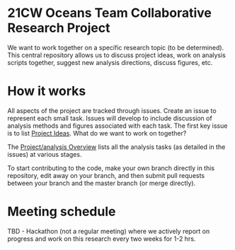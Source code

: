 # 21CW Oceans Team Collaborative Research Project

We want to work together on a specific research topic (to be determined). This central repository allows us to discuss project ideas, work on analysis scripts together, suggest new analysis directions, discuss figures, etc. 


# How it works

All aspects of the project are tracked through issues. Create an issue to represent each small task. Issues will develop to include discussion of analysis methods and figures associated with each task. The first key issue is to list [Project Ideas](https://github.com/PaulSpence/21CW_Ocean_Collab/issues/1). What do we want to work on together?

The [Project/analysis Overview](https://github.com/users/PaulSpence/projects/3/views/1) lists all the analysis tasks (as detailed in the issues) at various stages.

To start contributing to the code, make your own branch directly in this repository, edit away on your branch, and then submit pull requests between your branch and the master branch (or merge directly).

# Meeting schedule

TBD - Hackathon (not a regular meeting) where we actively report on progress and work on this research every two weeks for 1-2 hrs.
